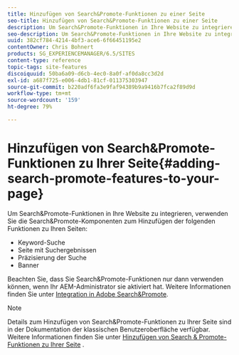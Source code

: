 ```yaml
---
title: Hinzufügen von Search&Promote-Funktionen zu einer Seite
seo-title: Hinzufügen von Search&Promote-Funktionen zu einer Seite
description: Um Search&Promote-Funktionen in Ihre Website zu integrieren, verwenden Sie die Search&Promote-Komponenten, um Schlüsselwortsuchen, Suchergebnisseiten, Suchverfeinerung und Bannerfunktionen zu Ihrer Seite hinzuzufügen.
seo-description: Um Search&Promote-Funktionen in Ihre Website zu integrieren, verwenden Sie die Search&Promote-Komponenten, um Schlüsselwortsuchen, Suchergebnisseiten, Suchverfeinerung und Bannerfunktionen zu Ihrer Seite hinzuzufügen.
uuid: 382cf784-4214-4bf3-ace6-6f66451195e2
contentOwner: Chris Bohnert
products: SG_EXPERIENCEMANAGER/6.5/SITES
content-type: reference
topic-tags: site-features
discoiquuid: 50ba6a09-d6cb-4ec0-8a0f-af0da8cc3d2d
exl-id: a687f725-e006-4db1-81cf-011375303947
source-git-commit: b220adf6fa3e9faf94389b9a9416b7fca2f89d9d
workflow-type: tm+mt
source-wordcount: '159'
ht-degree: 79%

---
```


# Hinzufügen von Search&amp;Promote-Funktionen zu Ihrer Seite{#adding-search-promote-features-to-your-page}

Um Search&amp;Promote-Funktionen in Ihre Website zu integrieren, verwenden Sie die Search&amp;Promote-Komponenten zum Hinzufügen der folgenden Funktionen zu Ihren Seiten:

* Keyword-Suche
* Seite mit Suchergebnissen
* Präzisierung der Suche
* Banner

Beachten Sie, dass Sie Search&amp;Promote-Funktionen nur dann verwenden können, wenn Ihr AEM-Administrator sie aktiviert hat. Weitere Informationen finden Sie unter [Integration in Adobe Search&amp;Promote](/help/sites-administering/search-and-promote.md).

>[!NOTE]
>
>Details zum Hinzufügen von Search&amp;Promote-Funktionen zu Ihrer Seite sind in der Dokumentation der klassischen Benutzeroberfläche verfügbar. Weitere Informationen finden Sie unter [Hinzufügen von Search &amp; Promote-Funktionen zu Ihrer Seite](/help/sites-classic-ui-authoring/classic-feature-search-promote.md) .
